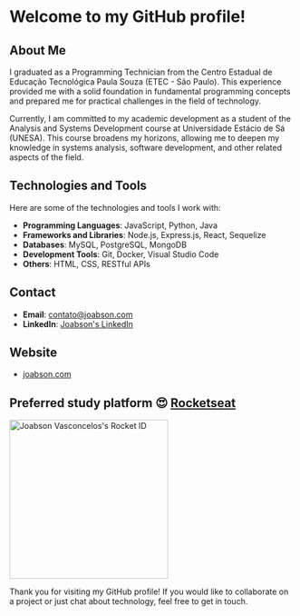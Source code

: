 # Welcome to my GitHub profile!

## About Me

I graduated as a Programming Technician from the Centro Estadual de Educação Tecnológica Paula Souza (ETEC - São Paulo). This experience provided me with a solid foundation in fundamental programming concepts and prepared me for practical challenges in the field of technology.

Currently, I am committed to my academic development as a student of the Analysis and Systems Development course at Universidade Estácio de Sá (UNESA). This course broadens my horizons, allowing me to deepen my knowledge in systems analysis, software development, and other related aspects of the field.

## Technologies and Tools

Here are some of the technologies and tools I work with:

- **Programming Languages**: JavaScript, Python, Java
- **Frameworks and Libraries**: Node.js, Express.js, React, Sequelize
- **Databases**: MySQL, PostgreSQL, MongoDB
- **Development Tools**: Git, Docker, Visual Studio Code
- **Others**: HTML, CSS, RESTful APIs

## Contact

- **Email**: contato@joabson.com
- **LinkedIn**: [Joabson's LinkedIn](https://www.linkedin.com/in/joabson/)

## Website

- [joabson.com](https://joabson.com)

## Preferred study platform 😍  [Rocketseat](https://app.rocketseat.com.br/)

<a href="https://app.rocketseat.com.br/me/jobsvascon"><img src="https://app.rocketseat.com.br/api/rocketid/share?slug=jobsvascon&type=card" width="280" alt="Joabson Vasconcelos's Rocket ID"/></a>

Thank you for visiting my GitHub profile! If you would like to collaborate on a project or just chat about technology, feel free to get in touch.
